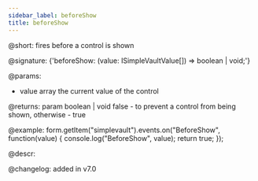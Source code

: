 ```yaml
---
sidebar_label: beforeShow
title: beforeShow
---          
```


@short: fires before a control is shown

@signature: {'beforeShow: (value: ISimpleVaultValue[]) => boolean | void;'}
 
@params:
- value     array     the current value of the control

@returns:
param   boolean | void     false - to prevent a control from being shown, otherwise - true

@example:
form.getItem("simplevault").events.on("BeforeShow", function(value) {
    console.log("BeforeShow", value);
    return true;
});


@descr:

@changelog: added in v7.0
